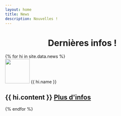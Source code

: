 ```yaml
---
layout: home
title: News
description: Nouvelles !
---
```

<h1 style="text-align: center;">Dernières infos !</h1>

<section id="news" class="mini-section mt-6 bg-gray-light">
  <div class="container-lg p-responsive">
    <div class="mt-md-12 clearfix gutter-spacious">
      {% for hi in site.data.news %}
      <div class="mb-4 float-left">
        <img class="d-block pr-4 float-left" style="width: 80px;" src="{{ hi.image }}">
        {{ hi.name }}
        <h2 class="alt-h3 mb-2">
          {{ hi.content }}
          <a href="{{ hi.link }}" target="_blank">Plus d'infos</a>
        </h2>
      </div>
      {% endfor %}
    </div>
  </div>
</section>